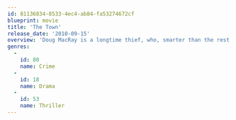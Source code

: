```yaml
---
id: 81136834-8533-4ec4-ab84-fa53274672cf
blueprint: movie
title: 'The Town'
release_date: '2010-09-15'
overview: 'Doug MacRay is a longtime thief, who, smarter than the rest of his crew, is looking for his chance to exit the game. When a bank job leads to the group kidnapping an attractive branch manager, he takes on the role of monitoring her – but their burgeoning relationship threatens to unveil the identities of Doug and his crew to the FBI Agent who is on their case.'
genres:
  -
    id: 80
    name: Crime
  -
    id: 18
    name: Drama
  -
    id: 53
    name: Thriller
---
```


